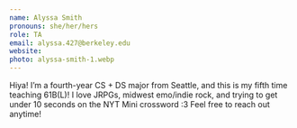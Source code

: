 ```yaml
---
name: Alyssa Smith
pronouns: she/her/hers
role: TA
email: alyssa.427@berkeley.edu
website: 
photo: alyssa-smith-1.webp
---
```


Hiya! I’m a fourth-year CS + DS major from Seattle, and this is my fifth time teaching 61B(L)! I love JRPGs, midwest emo/indie rock, and trying to get under 10 seconds on the NYT Mini crossword :3 Feel free to reach out anytime!